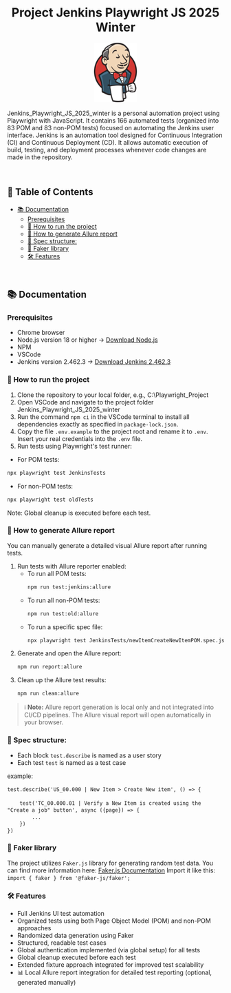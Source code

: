 <h1 align="center">Project Jenkins Playwright JS 2025 Winter</h1>

<p align="center">
  <img src="media/jenkins.svg" alt="Jenkins logo" width="100"/>
</p>

Jenkins_Playwright_JS_2025_winter is a personal automation project using Playwright with JavaScript. 
It contains 166 automated tests (organized into 83 POM and 83 non-POM tests) focused on automating the Jenkins user interface.
Jenkins is an automation tool designed for Continuous Integration (CI) and Continuous Deployment (CD). It allows automatic execution of build, testing, and deployment processes whenever code changes are made in the repository.

<br/>

## 📑 Table of Contents

- [📚 Documentation](#-documentation)
  - [Prerequisites](#prerequisites)
  - [🚀 How to run the project](#-how-to-run-the-project)
  - [📖 How to generate Allure report](#-how-to-generate-allure-report)
  - [🧩 Spec structure:](#-spec-structure)
  - [🎲 Faker library](#-faker-library)
  - [🛠️ Features](#️-features)

<br/>

## 📚 Documentation

### Prerequisites

- Chrome browser
- Node.js version 18 or higher → [Download Node.js](https://nodejs.org/en/download)
- NPM
- VSCode
- Jenkins version 2.462.3 → [Download Jenkins 2.462.3](https://github.com/jenkinsci/jenkins/releases/tag/jenkins-2.462.3)

### 🚀 How to run the project

1. Clone the repository to your local folder, e.g., C:\Playwright_Project
2. Open VSCode and navigate to the project folder Jenkins_Playwright_JS_2025_winter
3. Run the command `npm ci` in the VSCode terminal to install all dependencies exactly as specified in `package-lock.json`.
4. Copy the file `.env.example` to the project root and rename it to `.env`. Insert your real credentials into the `.env` file.
5. Run tests using Playwright's test runner:
  - For POM tests:
  ```bash
  npx playwright test JenkinsTests
  ```
  - For non-POM tests:
  ```bash
  npx playwright test oldTests
  ```

Note: Global cleanup is executed before each test.

### 📖 How to generate Allure report

You can manually generate a detailed visual Allure report after running tests.

1. Run tests with Allure reporter enabled:
   - To run all POM tests:
     ```bash
     npm run test:jenkins:allure
     ```
   - To run all non-POM tests:
     ```bash
     npm run test:old:allure
     ```
   - To run a specific spec file:
     ```bash
     npx playwright test JenkinsTests/newItemCreateNewItemPOM.spec.js --reporter=html,allure-playwright
     ```
2. Generate and open the Allure report:
   ```bash
   npm run report:allure
   ```
3. Clean up the Allure test results:
    ```bash
    npm run clean:allure
    ```
> ℹ️ **Note:** Allure report generation is local only and not integrated into CI/CD pipelines.
> The Allure visual report will open automatically in your browser.

### 🧩 Spec structure:

-   Each block `test.describe` is named as a user story
-   Each test `test` is named as a test case

example:
```
test.describe('US_00.000 | New Item > Create New item', () => {

    test('TC_00.000.01 | Verify a New Item is created using the "Create a job" button', async ({page}) => {
        ...
    })
})
```

### 🎲 Faker library

The project utilizes `Faker.js` library for generating random test data. You can find more information here: [Faker.js Documentation](https://v6.fakerjs.dev/guide/)
Import it like this:
`import { faker } from '@faker-js/faker';`

### 🛠️ Features

- Full Jenkins UI test automation
- Organized tests using both Page Object Model (POM) and non-POM approaches
- Randomized data generation using Faker
- Structured, readable test cases
- Global authentication implemented (via global setup) for all tests
- Global cleanup executed before each test
- Extended fixture approach integrated for improved test scalability
- 📊 Local Allure report integration for detailed test reporting (optional, generated manually)